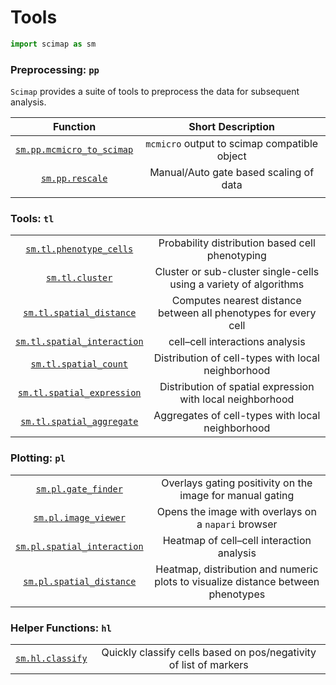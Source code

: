 # Tools


``` python
import scimap as sm
```

### Preprocessing: `pp`

`Scimap` provides a suite of tools to preprocess the data for subsequent analysis.

|                          Function                          |              Short Description               |
|:----------------------------------------------------------:|:--------------------------------------------:|
| [`sm.pp.mcmicro_to_scimap`](pp/sm.pp.mcmicro_to_scimap.md) | `mcmicro` output to scimap compatible object |
|           [`sm.pp.rescale`](../pp/sm.pp.rescale)           |    Manual/Auto gate based scaling of data    |
|                                                            |                                              |

### Tools: `tl`

|                                                                |                                                                   |
|:--------------------------------------------------------------:|:-----------------------------------------------------------------:|
|     [`sm.tl.phenotype_cells`](tl/sm.tl.phenotype_cells.md)     |          Probability distribution based cell phenotyping          |
|             [`sm.tl.cluster`](tl/sm.tl.cluster.md)             | Cluster or sub-cluster single-cells using a variety of algorithms |
|    [`sm.tl.spatial_distance`](tl/sm.tl.spatial_distance.md)    |  Computes nearest distance between all phenotypes for every cell  |
| [`sm.tl.spatial_interaction`](tl/sm.tl.spatial_interaction.md) |                  cell–cell interactions analysis                  |
|       [`sm.tl.spatial_count`](tl/sm.tl.spatial_count.md)       |        Distribution of cell-types with local neighborhood         |
|  [`sm.tl.spatial_expression`](tl/sm.tl.spatial_expression.md)  |    Distribution of spatial expression with local neighborhood     |
|   [`sm.tl.spatial_aggregate`](tl/sm.tl.spatial_aggregate.md)   |         Aggregates of cell-types with local neighborhood          |



### Plotting: `pl`

|                                                                |                                                                                  |
|:--------------------------------------------------------------:|:--------------------------------------------------------------------------------:|
|         [`sm.pl.gate_finder`](pl/sm.pl.gate_finder.md)         |            Overlays gating positivity on the image for manual gating             |
|        [`sm.pl.image_viewer`](../pl/sm.pl.image_viewer)        |               Opens the image with overlays on a `napari` browser                |
| [`sm.pl.spatial_interaction`](../pl/sm.pl.spatial_interaction) |                    Heatmap of cell–cell interaction analysis                     |
|    [`sm.pl.spatial_distance`](../pl/sm.pl.spatial_distance)    | Heatmap, distribution and numeric plots to visualize distance between phenotypes |
|                                                                |                                                                                  |

### Helper Functions: `hl`

|                                          |                                                                   |
|:----------------------------------------:|:-----------------------------------------------------------------:|
| [`sm.hl.classify`](hl/sm.hl.classify.md) | Quickly classify cells based on pos/negativity of list of markers |
